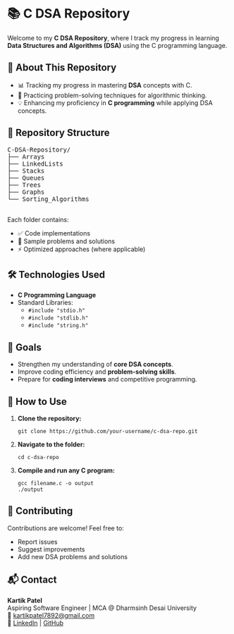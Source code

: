 <h1>📚 C DSA Repository</h1>
    <p>Welcome to my <strong>C DSA Repository</strong>, where I track my progress in learning <strong>Data Structures and Algorithms (DSA)</strong> using the C programming language.</p>
    <h2>🚀 About This Repository</h2>
    <ul>
        <li>📊 Tracking my progress in mastering <strong>DSA</strong> concepts with C.</li>
        <li>🧠 Practicing problem-solving techniques for algorithmic thinking.</li>
        <li>💡 Enhancing my proficiency in <strong>C programming</strong> while applying DSA concepts.</li>
    </ul>
    <h2>📂 Repository Structure</h2>
    <pre>
C-DSA-Repository/
├── Arrays
├── LinkedLists
├── Stacks
├── Queues
├── Trees
├── Graphs
└── Sorting_Algorithms
    </pre>
    <p>Each folder contains:</p>
    <ul>
        <li>✅ Code implementations</li>
        <li>📄 Sample problems and solutions</li>
        <li>⚡ Optimized approaches (where applicable)</li>
    </ul>
    <h2>🛠️ Technologies Used</h2>
    <ul>
        <li><strong>C Programming Language</strong></li>
        <li>Standard Libraries:
            <ul>
                <li><code>#include "stdio.h"</code></li>
                <li><code>#include "stdlib.h"</code></li>
                <li><code>#include "string.h"</code></li>
            </ul>
        </li>
    </ul>
    <h2>🎯 Goals</h2>
    <ul>
        <li>Strengthen my understanding of <strong>core DSA concepts</strong>.</li>
        <li>Improve coding efficiency and <strong>problem-solving skills</strong>.</li>
        <li>Prepare for <strong>coding interviews</strong> and competitive programming.</li>
    </ul>
    <h2>🚀 How to Use</h2>
    <ol>
        <li><strong>Clone the repository:</strong>
            <pre><code>git clone https://github.com/your-username/c-dsa-repo.git</code></pre>
        </li>
        <li><strong>Navigate to the folder:</strong>
            <pre><code>cd c-dsa-repo</code></pre>
        </li>
        <li><strong>Compile and run any C program:</strong>
            <pre><code>gcc filename.c -o output
./output</code></pre>
        </li>
    </ol>
    <h2>🤝 Contributing</h2>
    <p>Contributions are welcome! Feel free to:</p>
    <ul>
        <li>Report issues</li>
        <li>Suggest improvements</li>
        <li>Add new DSA problems and solutions</li>
    </ul>
    <h2>📬 Contact</h2>
    <p>
        <strong>Kartik Patel</strong><br>
        Aspiring Software Engineer | MCA @ Dharmsinh Desai University<br>
        📧 <a href="mailto:kartikpatel7892@gmal.com">kartikpatel7892@gmail.com</a><br>
        🔗 <a href="https://www.linkedin.com/in/your-linkedin" target="_blank">LinkedIn</a> | 
        <a href="https://github.com/your-username" target="_blank">GitHub</a>
    </p>
